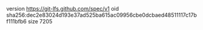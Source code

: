 version https://git-lfs.github.com/spec/v1
oid sha256:dec2e83024d193e37ad525ba615ac09956cbe0dcbaed48511117c17bf111bfb6
size 7205
